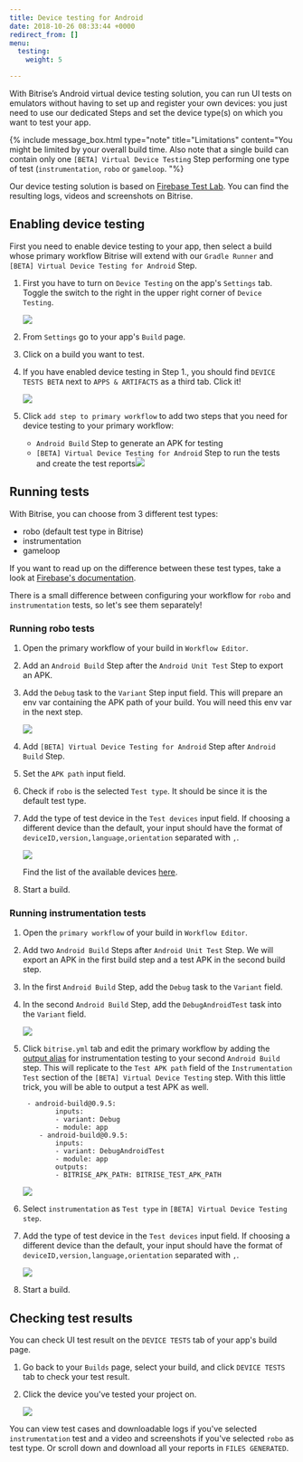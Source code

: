 ```yaml
---
title: Device testing for Android
date: 2018-10-26 08:33:44 +0000
redirect_from: []
menu:
  testing:
    weight: 5

---
```

With Bitrise’s Android virtual device testing solution, you can run UI tests on emulators without having to set up and register your own devices: you just need to use our dedicated Steps and set the device type(s) on which you want to test your app.

{% include message_box.html type="note" title="Limitations" content="You might be limited by your overall build time. Also note that a single build can contain only one `[BETA] Virtual Device Testing` Step performing one type of test (`instrumentation`, `robo` or `gameloop`. "%}

Our device testing solution is based on [Firebase Test Lab](https://firebase.google.com/docs/test-lab/). You can find the resulting logs, videos and screenshots on Bitrise.

## Enabling device testing

First you need to enable device testing to your app, then select a build whose primary workflow Bitrise will extend with our `Gradle Runner` and `[BETA] Virtual Device Testing for Android` Step.

1. First you have to turn on `Device Testing` on the app's `Settings` tab. Toggle the switch to the right in the upper right corner of `Device Testing`.

   ![](/img/settings-device-testing.png)
2. From `Settings` go to your app's `Build` page.
3. Click on a build you want to test.
4. If you have enabled device testing in Step 1., you should find `DEVICE TESTS BETA` next to `APPS & ARTIFACTS` as a third tab. Click it!

   ![](/img/build-device-test.jpg)
5. Click `add step to primary workflow` to add two steps that you need for device testing to your primary workflow:
   * `Android Build` Step to generate an APK for testing
   * `[BETA] Virtual Device Testing for Android` Step to run the tests and create the test reports![](/img/primary-virtual-device.png)

## Running tests

With Bitrise, you can choose from 3 different test types:

* robo (default test type in Bitrise)
* instrumentation
* gameloop

If you want to read up on the difference between these test types, take a look at [Firebase's documentation](https://firebase.google.com/docs/test-lab/android/overview).

There is a small difference between configuring your workflow for `robo` and `instrumentation` tests, so let's see them separately!

### Running robo tests

1. Open the primary workflow of your build in `Workflow Editor`.
2. Add an `Android Build` Step after the `Android Unit Test` Step to export an APK.
3. Add the `Debug` task to the `Variant` Step input field. This will prepare an env var containing the APK path of your build. You will need this env var in the next step.

   ![](/img/robo-test.png)
4. Add `[BETA] Virtual Device Testing for Android` Step after `Android Build` Step.
5. Set the `APK path` input field.
6. Check if `robo` is the selected `Test type`. It should be since it is the default test type.
7. Add the type of test device in the `Test devices` input field. If choosing a different device than the default, your input should have the format of `deviceID,version,language,orientation` separated with `,`.

   ![](/img/test-devices-android.png)

   Find the list of the available devices [here](https://firebase.google.com/docs/test-lab/android/available-testing-devices).
8. Start a build.

### Running instrumentation tests

1. Open the `primary workflow` of your build in `Workflow Editor`.
2. Add two `Android Build` Steps after `Android Unit Test` Step. We will export an APK in the first build step and a test APK in the second build step.
3. In the first `Android Build` Step, add the `Debug` task to the `Variant` field.
4. In the second `Android Build` Step, add the `DebugAndroidTest` task into the `Variant` field.

   ![](/img/instrumentation-test-1.png)
5. Click `bitrise.yml` tab and edit the primary workflow by adding the [output alias](https://devcenter.bitrise.io/bitrise-cli/step-outputs/#exporting-step-outputs-in-output-aliases/) for instrumentation testing to your second `Android Build` step. This will replicate to the `Test APK path` field of the `Instrumentation Test` section of the `[BETA] Virtual Device Testing` step. With this little trick, you will be able to output a test APK as well.

        - android-build@0.9.5:
               inputs:
               - variant: Debug
               - module: app
           - android-build@0.9.5:
               inputs:
               - variant: DebugAndroidTest
               - module: app
               outputs:
               - BITRISE_APK_PATH: BITRISE_TEST_APK_PATH

   ![](/img/virtual-device.png)
6. Select `instrumentation` as `Test type` in `[BETA] Virtual Device Testing step`.
7. Add the type of test device in the `Test devices` input field. If choosing a different device than the default, your input should have the format of  `deviceID,version,language,orientation` separated with `,`.

   ![](/img/instrumentation-test.png)
8. Start a build.

## Checking test results

You can check UI test result on the `DEVICE TESTS` tab of your app's build page.

1. Go back to your `Builds` page, select your build, and click `DEVICE TESTS` tab to check your test result.
2. Click the device you've tested your project on.

   ![](/img/device-test-page.jpg)

You can view test cases and downloadable logs if you've selected `instrumentation` test and a video and screenshots if you've selected `robo` as test type. Or scroll down and download all your reports in `FILES GENERATED`.